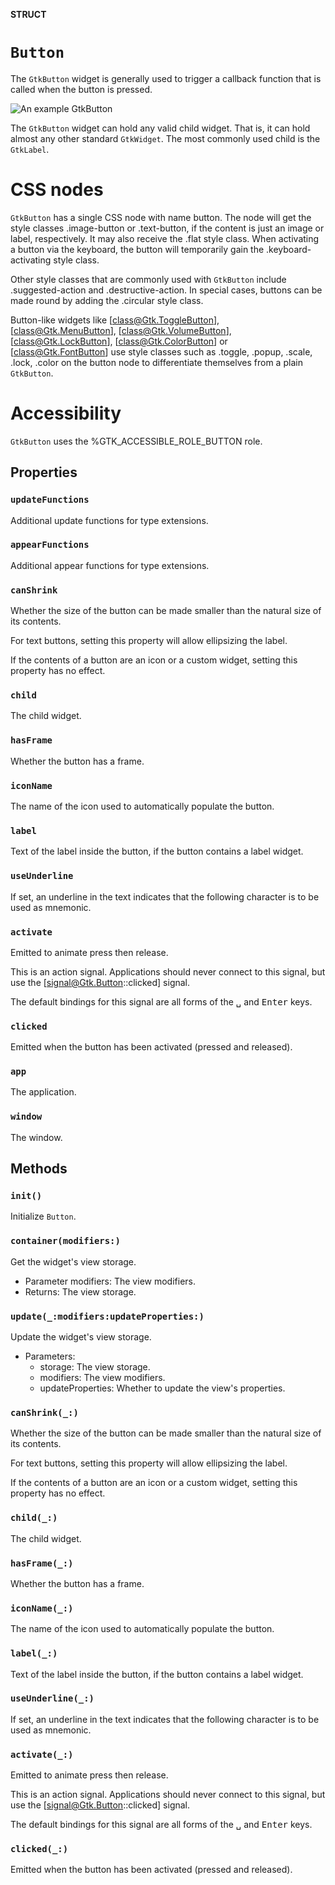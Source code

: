 **STRUCT**

# `Button`

The `GtkButton` widget is generally used to trigger a callback function that is
called when the button is pressed.

![An example GtkButton](button.png)

The `GtkButton` widget can hold any valid child widget. That is, it can hold
almost any other standard `GtkWidget`. The most commonly used child is the
`GtkLabel`.

# CSS nodes

`GtkButton` has a single CSS node with name button. The node will get the
style classes .image-button or .text-button, if the content is just an
image or label, respectively. It may also receive the .flat style class.
When activating a button via the keyboard, the button will temporarily
gain the .keyboard-activating style class.

Other style classes that are commonly used with `GtkButton` include
.suggested-action and .destructive-action. In special cases, buttons
can be made round by adding the .circular style class.

Button-like widgets like [class@Gtk.ToggleButton], [class@Gtk.MenuButton],
[class@Gtk.VolumeButton], [class@Gtk.LockButton], [class@Gtk.ColorButton]
or [class@Gtk.FontButton] use style classes such as .toggle, .popup, .scale,
.lock, .color on the button node to differentiate themselves from a plain
`GtkButton`.

# Accessibility

`GtkButton` uses the %GTK_ACCESSIBLE_ROLE_BUTTON role.

## Properties
### `updateFunctions`

Additional update functions for type extensions.

### `appearFunctions`

Additional appear functions for type extensions.

### `canShrink`

Whether the size of the button can be made smaller than the natural
size of its contents.

For text buttons, setting this property will allow ellipsizing the label.

If the contents of a button are an icon or a custom widget, setting this
property has no effect.

### `child`

The child widget.

### `hasFrame`

Whether the button has a frame.

### `iconName`

The name of the icon used to automatically populate the button.

### `label`

Text of the label inside the button, if the button contains a label widget.

### `useUnderline`

If set, an underline in the text indicates that the following character is
to be used as mnemonic.

### `activate`

Emitted to animate press then release.

This is an action signal. Applications should never connect
to this signal, but use the [signal@Gtk.Button::clicked] signal.

The default bindings for this signal are all forms of the
<kbd>␣</kbd> and <kbd>Enter</kbd> keys.

### `clicked`

Emitted when the button has been activated (pressed and released).

### `app`

The application.

### `window`

The window.

## Methods
### `init()`

Initialize `Button`.

### `container(modifiers:)`

Get the widget's view storage.
- Parameter modifiers: The view modifiers.
- Returns: The view storage.

### `update(_:modifiers:updateProperties:)`

Update the widget's view storage.
- Parameters:
    - storage: The view storage.
    - modifiers: The view modifiers.
    - updateProperties: Whether to update the view's properties.

### `canShrink(_:)`

Whether the size of the button can be made smaller than the natural
size of its contents.

For text buttons, setting this property will allow ellipsizing the label.

If the contents of a button are an icon or a custom widget, setting this
property has no effect.

### `child(_:)`

The child widget.

### `hasFrame(_:)`

Whether the button has a frame.

### `iconName(_:)`

The name of the icon used to automatically populate the button.

### `label(_:)`

Text of the label inside the button, if the button contains a label widget.

### `useUnderline(_:)`

If set, an underline in the text indicates that the following character is
to be used as mnemonic.

### `activate(_:)`

Emitted to animate press then release.

This is an action signal. Applications should never connect
to this signal, but use the [signal@Gtk.Button::clicked] signal.

The default bindings for this signal are all forms of the
<kbd>␣</kbd> and <kbd>Enter</kbd> keys.

### `clicked(_:)`

Emitted when the button has been activated (pressed and released).
